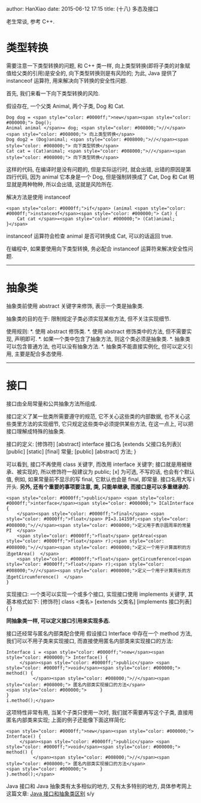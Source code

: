 author: HanXiao
date: 2015-06-12 17:15
title: (十八) 多态及接口

老生常谈, 参考 C++.


# 类型转换


需要注意一下类型转换的问题, 和 C++ 类一样, 向上类型转换(即将子类的对象赋值给父类的引用)是安全的, 向下类型转换则是有风险的;
为此, Java 提供了 instanceof 运算符, 用来解决向下转换的安全性问题.

首先, 我们来看一下向下类型转换的风险.

假设存在, 一个父类 Animal, 两个子类, Dog 和 Cat.





    Dog dog = <span style="color: #0000ff;">new</span><span style="color: #000000;"> Dog();
    Animal animal </span>= dog; <span style="color: #008000;">//</span><span style="color: #008000;"> 向上类型转换</span>
    Dog dog2 = (Dog)animal; <span style="color: #008000;">//</span><span style="color: #008000;"> 向下类型转换</span>
    Cat cat = (Cat)animal; <span style="color: #008000;">//</span><span style="color: #008000;"> 向下类型转换</span>





这样的代码, 在编译时是没有问题的, 但是实际运行时, 就会出错, 出错的原因是第四行代码, 因为 animal 它本身是一个 Dog, 但是强制转换成了 Cat, Dog 和 Cat 明显就是两种物种, 所以会出错, 这就是风险所在.

解决方法是使用 instanceof





    <span style="color: #0000ff;">if</span> (animal <span style="color: #0000ff;">instanceof</span><span style="color: #000000;"> Cat) {
        Cat cat </span>=<span style="color: #000000;"> (Cat)animal;
    }</span>





instanceof 运算符会检查 animal 是否可转换成 Cat, 可以的话返回 true.

在编程中, 如果要使用向下类型转换, 务必配合 instanceof 运算符来解决安全性问题.



* * *





# 抽象类


抽象类前使用 abstract 关键字来修饰, 表示一个类是抽象类.

抽象类的目的在于: 限制规定子类必须实现某些方法, 但不关注实现细节.

使用规则:
*. 使用 abstract 修饰类.
*. 使用 abstract 修饰类中的方法, 但不需要实现, 声明即可.
*. 如果一个类中包含了抽象方法, 则这个类必须是抽象类.
*. 抽象类可以包含普通方法, 也可以没有抽象方法.
*. 抽象类不能直接实例化, 但可以定义引用, 主要是配合多态使用.



* * *





# 接口


接口由全局常量和公共抽象方法所组成.

接口定义了某一批类所需要遵守的规范, 它不关心这些类的内部数据, 也不关心这些类里方法的实现细节, 它只规定这些类中必须提供某些方法, 在这一点上, 可以把接口理解成特殊的抽象类.

接口的定义:
[修饰符] [abstract] interface 接口名 [extends 父接口名列表]{
[public] [static] [final] 常量;
[public] [abstract] 方法;
}

可以看到, 接口不再使用 class 关键字, 而改用 interface 关键字;
接口就是用被继承、被实现的, 所以修饰符一般建议为 public;
[x] 为可选, 不写的话, 也会有个默认值, 例如, 如果常量前不显示的写 final, 它默认也会是 final, 即常量.
接口名用大写 i 开头.
**另外, 还有个重要的事项要注意, 类, 只能单继承, 而接口是可以多重继承的.**





    <span style="color: #0000ff;">public</span> <span style="color: #0000ff;">interface</span><span style="color: #000000;"> ICalInterface {
        </span><span style="color: #0000ff;">final</span> <span style="color: #0000ff;">float</span> PI=3.14159f;<span style="color: #008000;">//</span><span style="color: #008000;">定义用于表示圆周率的常量PI  </span>
        <span style="color: #0000ff;">float</span> getArea(<span style="color: #0000ff;">float</span> r);<span style="color: #008000;">//</span><span style="color: #008000;">定义一个用于计算面积的方法getArea()  </span>
        <span style="color: #0000ff;">float</span> getCircumference(<span style="color: #0000ff;">float</span> r);<span style="color: #008000;">//</span><span style="color: #008000;">定义一个用于计算周长的方法getCircumference()  </span>
    }





实现接口:
一个类可以实现一个或多个接口, 实现接口使用 implements 关键字, 其基本格式如下:
[修饰符] class <类名> [extends 父类名] [implements 接口列表] {
}

**同抽象类一样, 可以定义接口引用来实现多态.**

接口还经常与匿名内部类配合使用
假设接口 Interface 中存在一个 method 方法, 我们可以不用子类来实现接口, 而直接使用匿名内部类来实现接口的方法:





    Interface i = <span style="color: #0000ff;">new</span><span style="color: #000000;"> Interface() {
         </span><span style="color: #0000ff;">public</span> <span style="color: #0000ff;">void</span><span style="color: #000000;"> method() {
              </span><span style="color: #008000;">//</span><span style="color: #008000;"> 匿名内部类实现接口的方法</span>
    <span style="color: #000000;">     }
    }
    i.method();</span>





这项特性非常有用, 当某个子类只使用一次时, 我们就不需要再写这个子类, 直接用匿名内部类来实现;
上面的例子还能像下面这样简化:





    <span style="color: #0000ff;">new</span><span style="color: #000000;"> Interface() {
         </span><span style="color: #0000ff;">public</span> <span style="color: #0000ff;">void</span><span style="color: #000000;"> method() {
              </span><span style="color: #008000;">//</span><span style="color: #008000;"> 匿名内部类实现接口的方法</span>
    <span style="color: #000000;">     }
    }.method();</span>







Java 接口和 Java 抽象类有太多相似的地方, 又有太多特别的地方, 具体参考网上这篇文章: [Java 接口和抽象类区别](http://blog.csdn.net/xw13106209/article/details/6923556)
s/y
